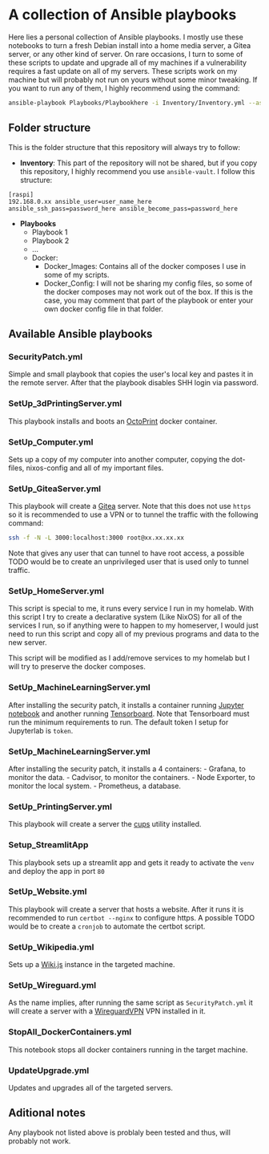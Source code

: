 # A collection of Ansible playbooks

Here lies a personal collection of Ansible playbooks. I mostly use these notebooks to turn a fresh Debian install into a home media server, a Gitea server, or any other kind of server. On rare occasions, I turn to some of these scripts to update and upgrade all of my machines if a vulnerability requires a fast update on all of my servers. These scripts work on my machine but will probably not run on yours without some minor tweaking. If you want to run any of them, I highly recommend using the command:

```bash
ansible-playbook Playbooks/Playbookhere -i Inventory/Inventory.yml --ask-vault-pass --limit=group1,group2
```

## Folder structure

This is the folder structure that this repository will always try to follow:

- **Inventory**:  This part of the repository will not be shared, but if you copy this repository, I highly recommend you use `ansible-vault`. I follow this structure:
```
[raspi]
192.168.0.xx ansible_user=user_name_here ansible_ssh_pass=password_here ansible_become_pass=password_here
```
- **Playbooks**
    - Playbook 1
    - Playbook 2
    - ...
    - Docker:
        - Docker_Images: Contains all of the docker composes I use in some of my scripts.
        - Docker_Config: I will not be sharing my config files, so some of the docker composes may not work out of the box. If this is the case, you may comment that part of the playbook or enter your own docker config file in that folder.


## Available Ansible playbooks

### SecurityPatch.yml

Simple and small playbook that copies the user's local key and pastes it in the remote server. After that the playbook disables SHH login via password.

### SetUp_3dPrintingServer.yml

This playbook installs and boots an [OctoPrint](https://octoprint.org/) docker container.


### SetUp_Computer.yml

Sets up a copy of my computer into another computer, copying the dot-files, nixos-config and all of my important files.


### SetUp_GiteaServer.yml

This playbook will create a [Gitea](https://about.gitea.com/) server. Note that this does not use `https` so it is recommended to use a VPN or to tunnel the traffic with the following command:

```bash
ssh -f -N -L 3000:localhost:3000 root@xx.xx.xx.xx
```
Note that gives any user that can tunnel to have root access, a possible TODO would be to create an unprivileged user that is used only to tunnel traffic.

### SetUp_HomeServer.yml

This script is special to me, it runs every service I run in my homelab. With this script I try to create a declarative system (Like NixOS) for all of the services I run, so if anything were to happen to my homeserver, I would just need to run this script and copy all of my previous programs and data to the new server.

This script will be modified as I add/remove services to my homelab but I will try to preserve the docker composes.

### SetUp_MachineLearningServer.yml

After installing the security patch, it installs a container running [Jupyter notebook](https://jupyter.org/) and another running [Tensorboard](https://www.tensorflow.org/tensorboard). Note that Tensorboard must run the minimum requirements to run. The default token I setup for Jupyterlab is `token`.

### SetUp_MachineLearningServer.yml

After installing the security patch, it installs a 4 containers:
    - Grafana, to monitor the data.
    - Cadvisor, to monitor the containers.
    - Node Exporter, to monitor the local system.
    - Prometheus, a database.

### SetUp_PrintingServer.yml

This playbook will create a server the [cups](https://openprinting.github.io/cups/cups3.html) utility installed.

### Setup_StreamlitApp

This playbook sets up a streamlit app and gets it ready to activate the `venv` and deploy the app in port `80`


### SetUp_Website.yml

This playbook will create a server that hosts a website. After it runs it is recommended to run `certbot --nginx` to configure https. A possible TODO would be to create a `cronjob` to automate the certbot script.

### SetUp_Wikipedia.yml

Sets up a [Wiki.js](https://js.wiki/) instance in the targeted machine. 

### SetUp_Wireguard.yml

As the name implies, after running the same script as `SecurityPatch.yml` it will create a server with a [WireguardVPN](https://www.wireguard.com/) VPN installed in it.

### StopAll_DockerContainers.yml

This notebook stops all docker containers running in the target machine.

### UpdateUpgrade.yml

Updates and upgrades all of the targeted servers.

## Aditional notes

Any playbook not listed above is problaly been tested and thus, will probably not work.


